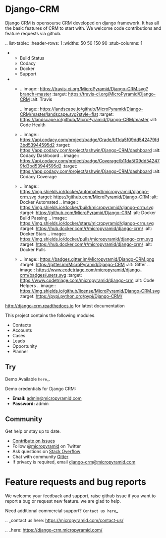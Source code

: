 Django-CRM
==========

Django CRM is opensourse CRM developed on django framework. It has all the basic features of CRM to start with. We welcome code contributions and feature requests via github.

.. list-table::
   :header-rows: 1
   :widths: 50 50 150 90
   :stub-columns: 1

   *  -  Build Status
      -  Codacy
      -  Docker
      -  Support
   *  -   .. image:: https://travis-ci.org/MicroPyramid/Django-CRM.svg?branch=master
             :target: https://travis-ci.org/MicroPyramid/Django-CRM
             :alt: Travis

          .. image:: https://landscape.io/github/MicroPyramid/Django-CRM/master/landscape.svg?style=flat
             :target: https://landscape.io/github/MicroPyramid/Django-CRM/master
             :alt: Code Health

      -  .. image:: https://api.codacy.com/project/badge/Grade/b11da5f09dd542479fd3bd53944595d2
            :target: https://app.codacy.com/project/ashwin/Django-CRM/dashboard
            :alt: Codacy Dashboard
         .. image:: https://api.codacy.com/project/badge/Coverage/b11da5f09dd542479fd3bd53944595d2
            :target: https://app.codacy.com/project/ashwin/Django-CRM/dashboard
            :alt: Codacy Coverage

      -  .. image:: https://img.shields.io/docker/automated/micropyramid/django-crm.svg
            :target: https://github.com/MicroPyramid/Django-CRM
            :alt: Docker Automated
         .. image:: https://img.shields.io/docker/build/micropyramid/django-crm.svg
            :target: https://github.com/MicroPyramid/Django-CRM
            :alt: Docker Build Passing
         .. image:: https://img.shields.io/docker/stars/micropyramid/django-crm.svg
            :target: https://hub.docker.com/r/micropyramid/django-crm/
            :alt: Docker Stars
         .. image:: https://img.shields.io/docker/pulls/micropyramid/django-crm.svg
            :target: https://hub.docker.com/r/micropyramid/django-crm/
            :alt: Docker Pulls

      -  .. image:: https://badges.gitter.im/Micropyramid/Django-CRM.png
            :target: https://gitter.im/MicroPyramid/Django-CRM
            :alt: Gitter
         .. image:: https://www.codetriage.com/micropyramid/django-crm/badges/users.svg
            :target: https://www.codetriage.com/micropyramid/django-crm
            :alt: Code Helpers
         .. image:: https://img.shields.io/github/license/MicroPyramid/Django-CRM.svg
            :target: https://pypi.python.org/pypi/Django-CRM/


http://django-crm.readthedocs.io for latest documentation


This project contains the following modules.

   * Contacts
   * Accounts
   * Cases
   * Leads
   * Opportunity
   * Planner


## Try

Demo Available `here`_.

Demo credentials for Django CRM:

  * **Email:** admin@micropyramid.com
  * **Password:** admin


## Community

Get help or stay up to date.

- [Contribute on Issues](https://github.com/MicroPyramid/Django-CRM/issues)
- Follow [@micropyramid](https://twitter.com/micropyramid) on Twitter
- Ask questions on [Stack Overflow](https://stackoverflow.com/questions/tagged/django-crm)
- Chat with community [Gitter](https://gitter.im/MicroPyramid/Django-CRM)
- If privacy is required, email django-crm@micropyramid.com


Feature requests and bug reports
================================
We welcome your feedback and support, raise github issue if you want to report a bug or request new feature. we are glad to help.

Need additional commercial support? `Contact us here`_

.. _contact us here: https://micropyramid.com/contact-us/

.. _here: https://django-crm.micropyramid.com/
